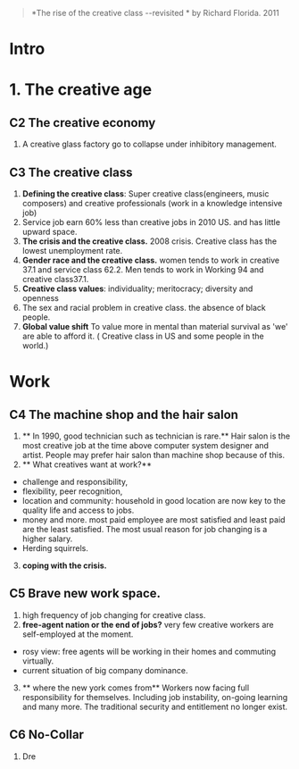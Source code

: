 > *The rise of the creative class --revisited *  by Richard Florida. 2011

# Intro

# 1. The creative age
## C2 The creative economy
1.  A creative glass factory go to collapse under inhibitory management.
## C3 The creative class
1. **Defining the creative class**: Super creative class(engineers, music composers) and creative professionals (work in a knowledge intensive job)
2. Service job earn 60% less than creative jobs in 2010 US. and has little upward space.
3. **The crisis and the creative class.** 2008  crisis. Creative class has the lowest unemployment rate.
4. **Gender race and the creative class.** women tends to work in creative 37.1 and service class 62.2. Men tends to work in Working 94 and creative class37.1.
5. **Creative class values**: individuality; meritocracy; diversity and openness
6. The sex and racial problem in creative class. the absence of black people.
7. **Global value shift** To value more in mental than material survival as 'we' are able to afford it. ( Creative class in US and some people in the world.)

# Work
## C4 The machine shop and the hair salon
1.  ** In 1990, good technician such as technician is rare.** Hair salon is the most creative job at the time above computer system designer and artist. People may prefer hair salon than machine shop because of this. 
2. ** What creatives want at work?** 
- challenge and responsibility, 
- flexibility, peer recognition, 
- location and community: household in good location are now key to the quality life and access to jobs.
- money and more. most paid employee are most satisfied and least paid are the least satisfied. The most usual reason for job changing is a higher salary.
- Herding squirrels.
3. **coping with the crisis.**
## C5 Brave new work space.
1. high frequency of job changing for creative class.
2. **free-agent nation or the end of jobs?** very few creative workers are self-employed at the moment. 
 - rosy view: free agents will be working in their homes and commuting virtually.
 - current situation of big company dominance.
3. ** where the new york comes from**  Workers now facing full responsibility for themselves. Including job instability, on-going learning and many more. The traditional security and entitlement no longer exist. 
## C6 No-Collar
1. Dre
<!--stackedit_data:
eyJoaXN0b3J5IjpbMjQ1MDUwNDMyLC0zODQzNTM5NTUsMTgxND
cxNDc1NiwxNTExMDAzODk0LC0xNjYzNzc3NzAwLC0xNjYzNzc3
NzAwLDU4NTQwMjE2NCw2MDY4MjcyNjAsNjQxMTc1NDI5LC0xOT
Q0MzE2NTQ0LDU3MzQ2OTM4OSwxMzUxMjIzMTg0LDM2MjcxMTA1
NywxMDExNDI0MjEwLC0yMTE5NjkyOTIzLDExMzIwNDIxODEsNj
k2NzMzNzE3LC0xMTEzMzY4NzI2LDg5NzM0ODQ5MCwtMTY2ODY1
MDE2MF19
-->